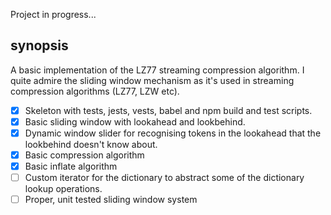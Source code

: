 Project in progress...

## synopsis

A basic implementation of the LZ77 streaming compression algorithm. I quite admire the sliding window mechanism as it's used in streaming compression algorithms (LZ77, LZW etc).

- [x] Skeleton with tests, jests, vests, babel and npm build and test scripts.
- [x] Basic sliding window with lookahead and lookbehind.
- [x] Dynamic window slider for recognising tokens in the lookahead that the lookbehind doesn't know about.
- [x] Basic compression algorithm
- [x] Basic inflate algorithm
- [ ] Custom iterator for the dictionary to abstract some of the dictionary lookup operations.
- [ ] Proper, unit tested sliding window system
